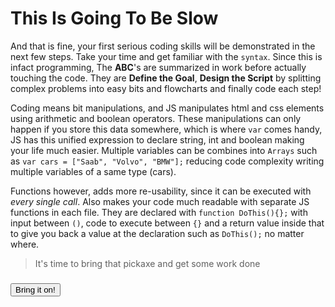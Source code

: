 # This Is Going To Be Slow

And that is fine, your first serious coding skills will be demonstrated in the next few steps. Take your time and get familiar with the `syntax`. Since this is infact programming, The **ABC**'s are summarized in work before actually touching the code. They are **Define the Goal**, **Design the Script** by splitting complex problems into easy bits and flowcharts and finally code each step!

Coding means bit manipulations, and JS manipulates html and css elements using arithmetic and boolean operators. These manipulations can only happen if you store this data somewhere, which is where `var` comes handy, JS has this unified expression to declare string, int and boolean making your life much easier. Multiple variables can be combines into `Arrays` such as `var cars = ["Saab", "Volvo", "BMW"];` reducing code complexity writing multiple variables of a same type (cars).

Functions however, adds more re-usability, since it can be executed with *every single call*. Also makes your code much readable with separate JS functions in each file. They are declared with `function DoThis(){};` with input between `()`, code to execute between `{}` and a return value inside that to give you back a value at the declaration such as `DoThis();` no matter where.

> It's time to bring that pickaxe and get some work done

### [<button>Bring it on!</button>](https://abukhalil95.github.io/learning-journal/foreverAgrind)
